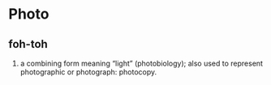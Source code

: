 # Photo

## foh-toh

1. a combining form meaning “light” (photobiology); also used to represent photographic or photograph: photocopy.
